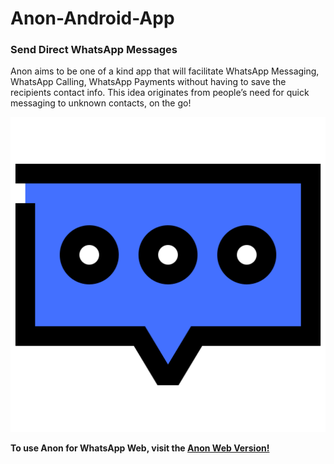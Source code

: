 # Anon-Android-App
### Send Direct WhatsApp Messages
Anon aims to be one of a kind app that will facilitate WhatsApp Messaging, WhatsApp Calling, WhatsApp Payments without having to save the recipients contact info. This idea originates from people’s need for quick messaging to unknown contacts, on the go!

![<<Anon-Logo>>](Anon_Logo.png)

__To use Anon for WhatsApp Web, visit the [Anon Web Version!](https://darthvardaan.github.io/anon.io/)__ 
